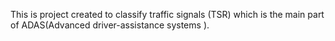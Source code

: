 This is project created to classify traffic signals (TSR) which is the main part of ADAS(Advanced driver-assistance systems ).
